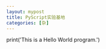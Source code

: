 ```yaml
---
layout: mypost
title: PyScript实验基地
categories: [杂]
---
```


<link rel="stylesheet" href="https://pyscript.net/alpha/pyscript.css" />
<script defer src="https://pyscript.net/alpha/pyscript.js"></script>
<html>
<py-script>print('This is a Hello World program.')</py-script>
</html>

